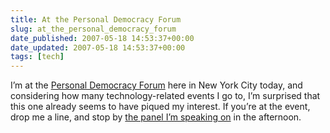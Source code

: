 ```yaml
---
title: At the Personal Democracy Forum
slug: at_the_personal_democracy_forum
date_published: 2007-05-18 14:53:37+00:00
date_updated: 2007-05-18 14:53:37+00:00
tags: [tech]
---
```

I’m at the [Personal Democracy Forum](http://www.personaldemocracy.com/) here in New York City today, and considering how many technology-related events I go to, I’m surprised that this one already seems to have piqued my interest. If you’re at the event, drop me a line, and stop by [the panel I’m speaking on](http://pdf2007.confabb.com/conferences/PDF2007/sessions/5556/details) in the afternoon.
